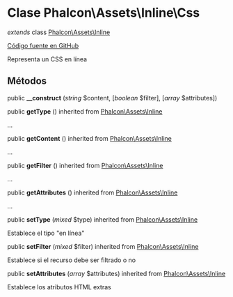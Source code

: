 # Clase **Phalcon\\Assets\\Inline\\Css**

*extends* class [Phalcon\Assets\Inline](/en/3.1.2/api/Phalcon_Assets_Inline)

<a href="https://github.com/phalcon/cphalcon/blob/master/phalcon/assets/inline/css.zep" class="btn btn-default btn-sm">Código fuente en GitHub</a>

Representa un CSS en línea

## Métodos

public **__construct** (*string* $content, [*boolean* $filter], [*array* $attributes])

public **getType** () inherited from [Phalcon\Assets\Inline](/en/3.1.2/api/Phalcon_Assets_Inline)

...

public **getContent** () inherited from [Phalcon\Assets\Inline](/en/3.1.2/api/Phalcon_Assets_Inline)

...

public **getFilter** () inherited from [Phalcon\Assets\Inline](/en/3.1.2/api/Phalcon_Assets_Inline)

...

public **getAttributes** () inherited from [Phalcon\Assets\Inline](/en/3.1.2/api/Phalcon_Assets_Inline)

...

public **setType** (*mixed* $type) inherited from [Phalcon\Assets\Inline](/en/3.1.2/api/Phalcon_Assets_Inline)

Establece el tipo "en línea"

public **setFilter** (*mixed* $filter) inherited from [Phalcon\Assets\Inline](/en/3.1.2/api/Phalcon_Assets_Inline)

Establece si el recurso debe ser filtrado o no

public **setAttributes** (*array* $attributes) inherited from [Phalcon\Assets\Inline](/en/3.1.2/api/Phalcon_Assets_Inline)

Establece los atributos HTML extras